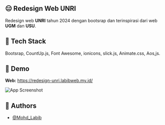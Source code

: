 ## 😑 Redesign Web UNRI

Redesign web **UNRI** tahun 2024 dengan bootsrap dan terinspirasi dari web **UGM** dan **USU**.


## 📁 Tech Stack

Bootsrap, CountUp.js, Font Awesome, ionicons, slick.js, Animate.css, Aos,js.


## 🎥 Demo

**Web:** https://redesign-unri.labibweb.my.id/

![App Screenshot](https://github.com/mohdlabib/Animate-Cake-Java/blob/main/demo.gif?raw=true)


## 🥳 Authors

- [@Mohd_Labib](https://www.github.com/mohdlabib)

